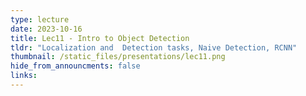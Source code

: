 ```yaml
---
type: lecture
date: 2023-10-16
title: Lec11 - Intro to Object Detection
tldr: "Localization and  Detection tasks, Naive Detection, RCNN"
thumbnail: /static_files/presentations/lec11.png
hide_from_announcments: false
links:
---
```

